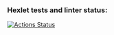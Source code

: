 ### Hexlet tests and linter status:
[![Actions Status](https://github.com/alulsh1/frontend-project-44/workflows/hexlet-check/badge.svg)](https://github.com/alulsh1/frontend-project-44/actions)